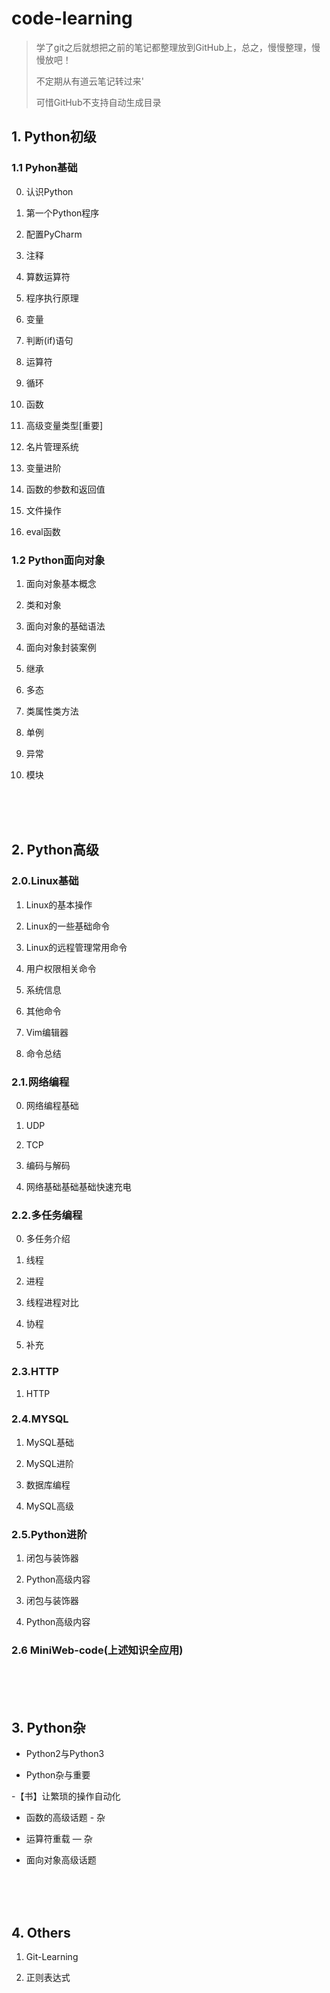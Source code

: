 # code-learning

> 学了git之后就想把之前的笔记都整理放到GitHub上，总之，慢慢整理，慢慢放吧！
> 
> 不定期从有道云笔记转过来'
>
> 可惜GitHub不支持自动生成目录

## 1. Python初级

### 1.1 Pyhon基础

0. 认识Python

1. 第一个Python程序

2. 配置PyCharm

3. 注释

4. 算数运算符

5. 程序执行原理

6. 变量

7. 判断(if)语句

8. 运算符

9. 循环

10. 函数

11. 高级变量类型[重要]

12. 名片管理系统

13. 变量进阶

14. 函数的参数和返回值

15. 文件操作

16. eval函数

### 1.2 Python面向对象

1. 面向对象基本概念

2. 类和对象

3. 面向对象的基础语法

4. 面向对象封装案例

5. 继承

6. 多态

7. 类属性类方法

8. 单例

9. 异常

10. 模块

<br>
<br>
<br>

## 2. Python高级

### 2.0.Linux基础

1. Linux的基本操作

2. Linux的一些基础命令

3. Linux的远程管理常用命令

4. 用户权限相关命令

5. 系统信息

6. 其他命令

7. Vim编辑器

8. 命令总结

### 2.1.网络编程

0. 网络编程基础

1. UDP

2. TCP

3. 编码与解码

4. 网络基础基础基础快速充电

### 2.2.多任务编程

0. 多任务介绍

1. 线程

2. 进程

3. 线程进程对比

4. 协程

5. 补充

### 2.3.HTTP

1. HTTP

### 2.4.MYSQL

1. MySQL基础

2. MySQL进阶

3. 数据库编程

4. MySQL高级

### 2.5.Python进阶

1. 闭包与装饰器

2. Python高级内容

1. 闭包与装饰器

2. Python高级内容

### 2.6 MiniWeb-code(上述知识全应用)

<br>
<br>
<br>

## 3. Python杂

- Python2与Python3

- Python杂与重要

-【书】让繁琐的操作自动化

- 函数的高级话题 - 杂

- 运算符重载 — 杂

- 面向对象高级话题

<br>
<br>
<br>

## 4. Others

1. Git-Learning

2. 正则表达式

